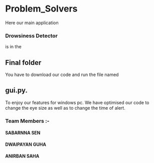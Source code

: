 # Problem_Solvers
Here our main application 
### Drowsiness Detector 
is in the 
## Final folder
You have to download our code and run the file named 
## gui.py. 
To enjoy our features for windows pc.
We have optimised our code to change the eye size as well as to change the time of alert.
### Team Members :-
#### SABARNNA SEN
#### DWAIPAYAN GUHA
#### ANIRBAN SAHA
